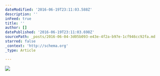 ```yaml
---
dateModified: '2016-06-19T23:11:03.588Z'
description: ''
inFeed: true
title: ''
author: []
datePublished: '2016-06-19T23:11:03.698Z'
sourcePath: _posts/2016-06-04-3d05b093-e43e-4f2a-b97e-1cf946cc92fa.md
starred: false
_context: 'http://schema.org'
_type: Article

---
```

![](https://the-grid-user-content.s3-us-west-2.amazonaws.com/35334a1c-18ec-4091-8a94-bf65fe83ba0e.jpg)